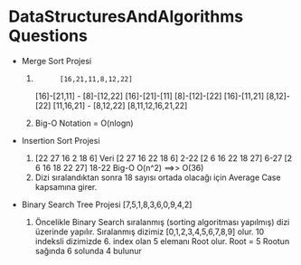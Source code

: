# DataStructuresAndAlgorithms Questions
- Merge Sort Projesi
    1)           [16,21,11,8,12,22]
        [16]-[21,11]    -    [8]-[12,22]
        [16]-[21]-[11]       [8]-[12]-[22]
         [16]-[11,21]         [8,12]-[22]
          [11,16,21]  -   [8,12,22]
        [8,11,12,16,21,22]

    2)    Big-O Notation = O(nlogn)
- Insertion Sort Projesi

    1)    [22	27	16	2	18	6]		Veri
        [2	27	16	22	18	6]		2-22
        [2	6	16	22	18	27]		6-27
        [2	6	16	18	22	27]		18-22
        Big-O 			O(n^2) ==>> O(36)
    2)    Dizi sıralandıktan sonra 18 sayısı ortada olacağı için Average Case kapsamına girer.
- Binary Search Tree Projesi
                        [7,5,1,8,3,6,0,9,4,2]
   1) Öncelikle Binary  Search sıralanmış (sorting algoritması yapılmış) dizi üzerinde yapılır.
    Sıralanmış dizimiz [0,1,2,3,4,5,6,7,8,9] olur.
    10 indeksli dizimizde 6. index olan 5 elemanı Root olur.
    Root = 5
    Rootun sağında 6 solunda 4 bulunur



